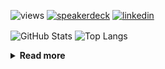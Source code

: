 ![views](https://komarev.com/ghpvc/?username=chck&color=blueviolet)
[![speakerdeck](https://img.shields.io/badge/Speaker_Deck-chck-8a2be2?style=flat-square&logo=speaker-deck)](https://speakerdeck.com/chck)
[![linkedin](https://img.shields.io/badge/LinkedIn-chck-8a2be2?style=flat-square&logo=linkedin)](https://www.linkedin.com/in/chck/)

<p align="left"> 
  <img alt="GitHub Stats" align="center" height="150" src="https://github-readme-stats-nine-umber-51.vercel.app/api?username=chck&count_private=true&show_icons=true&hide_title=true&theme=buefy" />
  <img alt="Top Langs" align="center" height="150" src="https://github-readme-stats-nine-umber-51.vercel.app/api/top-langs/?username=chck&layout=compact&count_private=true&show_icons=true&hide_title=true&theme=buefy" />
</p>

<details>
  <summary><b>Read more</b></summary>
  <br>

  <!--START_SECTION:waka-->
**🐱 My GitHub Data** 

> 📦 76.8 kB Used in GitHub's Storage 
 > 
> 🏆 12 Contributions in the Year 2024
 > 
> 💼 Opted to Hire
 > 
> 📜 134 Public Repositories 
 > 
> 🔑 19 Private Repositories 
 > 
**I'm a Night 🦉** 

```text
🌞 Morning                1323 commits        ████░░░░░░░░░░░░░░░░░░░░░   15.95 % 
🌆 Daytime                2153 commits        ██████░░░░░░░░░░░░░░░░░░░   25.95 % 
🌃 Evening                2280 commits        ███████░░░░░░░░░░░░░░░░░░   27.48 % 
🌙 Night                  2540 commits        ████████░░░░░░░░░░░░░░░░░   30.62 % 
```
📅 **I'm Most Productive on Monday** 

```text
Monday                   1803 commits        █████░░░░░░░░░░░░░░░░░░░░   21.73 % 
Tuesday                  1696 commits        █████░░░░░░░░░░░░░░░░░░░░   20.44 % 
Wednesday                1167 commits        ████░░░░░░░░░░░░░░░░░░░░░   14.07 % 
Thursday                 1565 commits        █████░░░░░░░░░░░░░░░░░░░░   18.86 % 
Friday                   861 commits         ███░░░░░░░░░░░░░░░░░░░░░░   10.38 % 
Saturday                 405 commits         █░░░░░░░░░░░░░░░░░░░░░░░░   04.88 % 
Sunday                   799 commits         ██░░░░░░░░░░░░░░░░░░░░░░░   09.63 % 
```


📊 **This Week I Spent My Time On** 

```text
💬 Programming Languages: 
Other                    14 hrs 35 mins      ███████████████████████░░   92.66 % 
Terraform                34 mins             █░░░░░░░░░░░░░░░░░░░░░░░░   03.60 % 
Python                   9 mins              ░░░░░░░░░░░░░░░░░░░░░░░░░   01.02 % 
TOML                     7 mins              ░░░░░░░░░░░░░░░░░░░░░░░░░   00.76 % 
YAML                     3 mins              ░░░░░░░░░░░░░░░░░░░░░░░░░   00.40 % 

🔥 Editors: 
Chrome                   14 hrs 35 mins      ███████████████████████░░   92.65 % 
Neovim                   25 mins             █░░░░░░░░░░░░░░░░░░░░░░░░   02.70 % 
VS Code                  22 mins             █░░░░░░░░░░░░░░░░░░░░░░░░   02.34 % 
PyCharm                  20 mins             █░░░░░░░░░░░░░░░░░░░░░░░░   02.20 % 
Obsidian                 1 min               ░░░░░░░░░░░░░░░░░░░░░░░░░   00.12 % 
```

**I Mostly Code in Python** 

```text
Python                   41 repos            ████████░░░░░░░░░░░░░░░░░   32.28 % 
Jupyter Notebook         21 repos            ████░░░░░░░░░░░░░░░░░░░░░   16.54 % 
Rust                     7 repos             █░░░░░░░░░░░░░░░░░░░░░░░░   05.51 % 
Shell                    3 repos             █░░░░░░░░░░░░░░░░░░░░░░░░   02.36 % 
Astro                    1 repo              ░░░░░░░░░░░░░░░░░░░░░░░░░   00.79 % 
```



**Timeline**

![Lines of Code chart](https://raw.githubusercontent.com/chck/chck/main/assets/bar_graph.png)


 Last Updated on 2024-01-15 01:29 UTC
<!--END_SECTION:waka-->
</details>

